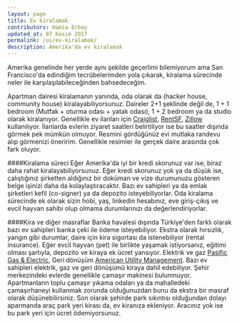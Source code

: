 ```yaml
---
layout: page
title: Ev kiralamak
contributors: Hamza Erbay
updated_at: 07 Kasım 2017
permalink: /us/ev-kiralamak/
description: Amerika'da ev kiralamak
---
```

Amerika genelinde her yerde aynı şekilde geçerlimi bilemiyorum ama San Francisco'da edindiğim tecrübelerimden yola çıkarak, kiralama sürecinde neler ile karşılaşılabileceğinden bahsedeceğim.

Apartman dairesi kiralamanın yanında, oda olarak da (hacker house, community house) kiralayabiliyorsunuz. Daireler 2+1 şeklinde değil de, 1 + 1 bedroom (Mutfak + oturma odası + yatak odası), 1 + 2 bedroom ya da studio olarak kiralanıyor.
Genellikle ev ilanları için [Craiglist](https://sfbay.craigslist.org/), [RentSF](http://www.rentsfnow.com/), [Zillow](https://www.zillow.com/san-francisco-ca/) kullanılıyor. İlanlarda evlerin ziyaret saatleri belirtiliyor ise bu saatler dışında görmek pek mümkün olmuyor.
Resmini gördüğünüz evi mutlaka randevu alıp görmenizi öneririm. Genellikle resimler ile gerçek daire arasında çok fark oluyor.

####Kiralama süreci
Eğer Amerika'da iyi bir kredi skorunuz var ise, biraz daha rahat kiralayabiliyorsunuz. Eğer kredi skorunuz yok ya da düşük ise, çalıştığınız şirketten aldığınız bir doküman ve vize durumunuzu gösteren belge işinizi daha da kolaylaştıracaktır. Bazı ev sahipleri ya da emlak şirketleri kefil (co-signer) ya da depozito isteyebiliyorlar. Oda kiralama sürecinde ek olarak sizin hobi, yaş, linkedin hesabınız, eve giriş-çıkış ve evcil hayvan sahibi olup olmama durumlarınızı da değerlendiriyorlar.

####Kira ve diğer masraflar
Banka havalesi dışında Türkiye'den farklı olarak bazı ev sahipleri banka çeki ile ödeme isteyebiliyor.
Ekstra olarak hırsızlık, yangın gibi durumlar, daire için kira sigortası da istenebiliyor (rental insurance).
Eğer evcil hayvan (pet) ile birlikte yaşamak istiyorsanız, eğitimi olması şartıyla, depozito ve kiraya ek ücret yansıyor.
Elektrik ve gaz [Pasific Gas & Electric](https://pge.com/), Geri dönüşüm [American Utility Management](https://www.aum-inc.com/). Bazı ev sahipleri elektrik, gaz ve geri dönüşümü kiraya dahil edebiliyor. Şehir merkezindeki evlerde genellikle çamaşır makinesi bulunmuyor. Apartmanların toplu çamaşır yıkama odaları ya da mahalledeki çamaşırhaneyi kullanmak zorunda olduğunuzdan bunu da ekstra bir masraf olarak düşünebilirsiniz.
Son olarak şehirde park sıkıntısı olduğundan dolayı aparmanda araç park yeri kirası da, ev kiranıza ekleniyor. Aracınız yok ise bu park yeri için ücret ödemiyorsunuz.
